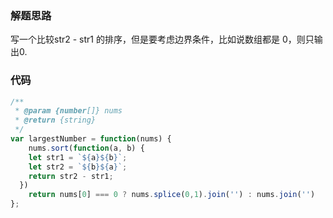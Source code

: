 ### 解题思路
写一个比较str2 - str1 的排序，但是要考虑边界条件，比如说数组都是 0，则只输出0.

### 代码

```javascript
/**
 * @param {number[]} nums
 * @return {string}
 */
var largestNumber = function(nums) {
    nums.sort(function(a, b) {
    let str1 = `${a}${b}`;
    let str2 = `${b}${a}`;
    return str2 - str1;
  })
    return nums[0] === 0 ? nums.splice(0,1).join('') : nums.join('')
};
```